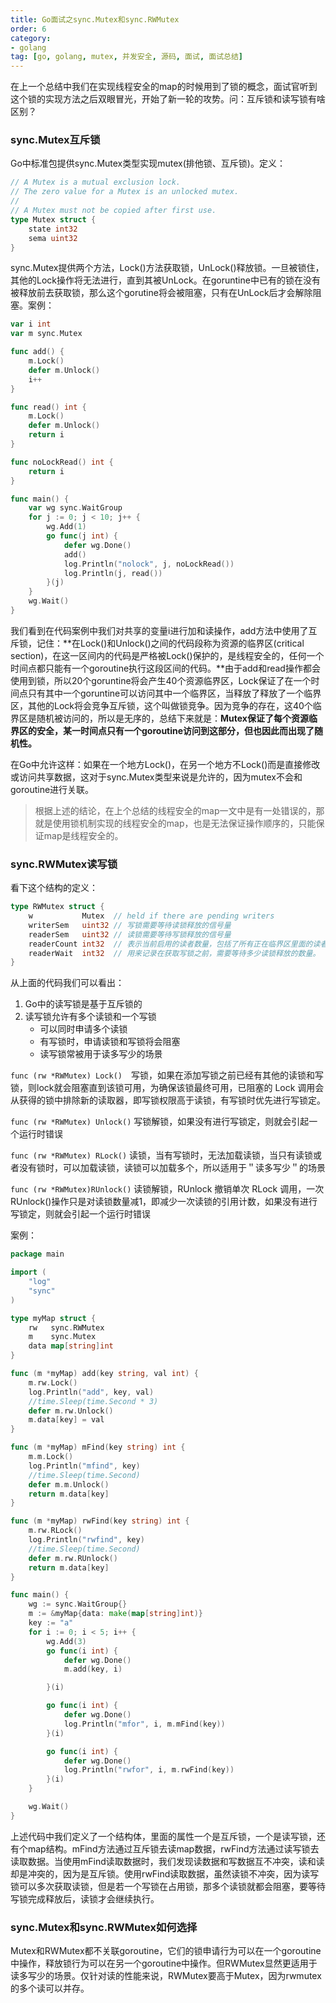 ```yaml
---
title: Go面试之sync.Mutex和sync.RWMutex
order: 6
category:
- golang
tag: [go, golang, mutex, 并发安全, 源码, 面试, 面试总结]
---
```


在上一个总结中我们在实现线程安全的map的时候用到了锁的概念，面试官听到这个锁的实现方法之后双眼冒光，开始了新一轮的攻势。问：互斥锁和读写锁有啥区别？

### sync.Mutex互斥锁
Go中标准包提供sync.Mutex类型实现mutex(排他锁、互斥锁)。定义：
```go
// A Mutex is a mutual exclusion lock.
// The zero value for a Mutex is an unlocked mutex.
//
// A Mutex must not be copied after first use.
type Mutex struct {
	state int32
	sema uint32
}
```
sync.Mutex提供两个方法，Lock()方法获取锁，UnLock()释放锁。一旦被锁住，其他的Lock操作将无法进行，直到其被UnLock。在goruntine中已有的锁在没有被释放前去获取锁，那么这个gorutine将会被阻塞，只有在UnLock后才会解除阻塞。案例：

```go
var i int
var m sync.Mutex

func add() {
	m.Lock()
	defer m.Unlock()
	i++
}

func read() int {
	m.Lock()
	defer m.Unlock()
	return i
}

func noLockRead() int {
	return i
}

func main() {
	var wg sync.WaitGroup
	for j := 0; j < 10; j++ {
		wg.Add(1)
		go func(j int) {
			defer wg.Done()
			add()
			log.Println("nolock", j, noLockRead())
			log.Println(j, read())
		}(j)
	}
	wg.Wait()
}
```
我们看到在代码案例中我们对共享的变量i进行加和读操作，add方法中使用了互斥锁，记住：**在Lock()和Unlock()之间的代码段称为资源的临界区(critical section)，在这一区间内的代码是严格被Lock()保护的，是线程安全的，任何一个时间点都只能有一个goroutine执行这段区间的代码。**由于add和read操作都会使用到锁，所以20个goruntine将会产生40个资源临界区，Lock保证了在一个时间点只有其中一个goruntine可以访问其中一个临界区，当释放了释放了一个临界区，其他的Lock将会竞争互斥锁，这个叫做锁竞争。因为竞争的存在，这40个临界区是随机被访问的，所以是无序的，总结下来就是：**Mutex保证了每个资源临界区的安全，某一时间点只有一个goroutine访问到这部分，但也因此而出现了随机性。**

在Go中允许这样：如果在一个地方Lock()，在另一个地方不Lock()而是直接修改或访问共享数据，这对于sync.Mutex类型来说是允许的，因为mutex不会和goroutine进行关联。

> 根据上述的结论，在上个总结的线程安全的map一文中是有一处错误的，那就是使用锁机制实现的线程安全的map，也是无法保证操作顺序的，只能保证map是线程安全的。

### sync.RWMutex读写锁

看下这个结构的定义：
```go
type RWMutex struct {
	w           Mutex  // held if there are pending writers
	writerSem   uint32 // 写锁需要等待读锁释放的信号量
	readerSem   uint32 // 读锁需要等待写锁释放的信号量
	readerCount int32  // 表示当前启用的读者数量，包括了所有正在临界区里面的读者或者被写锁阻塞的等待进入临界区读者的数量。相当于是当前调用了 RLock 函数并且还没调用 RUnLock 函数的读者的数量。
	readerWait  int32  // 用来记录在获取写锁之前，需要等待多少读锁释放的数量。
}
```
从上面的代码我们可以看出：
1. Go中的读写锁是基于互斥锁的
2. 读写锁允许有多个读锁和一个写锁
    - 可以同时申请多个读锁
    - 有写锁时，申请读锁和写锁将会阻塞
    - 读写锁常被用于读多写少的场景

`func (rw *RWMutex) Lock()`　写锁，如果在添加写锁之前已经有其他的读锁和写锁，则lock就会阻塞直到该锁可用，为确保该锁最终可用，已阻塞的 Lock 调用会从获得的锁中排除新的读取器，即写锁权限高于读锁，有写锁时优先进行写锁定。

`func (rw *RWMutex) Unlock()` 写锁解锁，如果没有进行写锁定，则就会引起一个运行时错误

`func (rw *RWMutex) RLock()` 读锁，当有写锁时，无法加载读锁，当只有读锁或者没有锁时，可以加载读锁，读锁可以加载多个，所以适用于＂读多写少＂的场景

`func (rw *RWMutex)RUnlock()` 读锁解锁，RUnlock 撤销单次 RLock 调用，一次RUnlock()操作只是对读锁数量减1，即减少一次读锁的引用计数，如果没有进行写锁定，则就会引起一个运行时错误

案例：
```go
package main

import (
	"log"
	"sync"
)

type myMap struct {
	rw   sync.RWMutex
	m    sync.Mutex
	data map[string]int
}

func (m *myMap) add(key string, val int) {
	m.rw.Lock()
	log.Println("add", key, val)
	//time.Sleep(time.Second * 3)
	defer m.rw.Unlock()
	m.data[key] = val
}

func (m *myMap) mFind(key string) int {
	m.m.Lock()
	log.Println("mfind", key)
	//time.Sleep(time.Second)
	defer m.m.Unlock()
	return m.data[key]
}

func (m *myMap) rwFind(key string) int {
	m.rw.RLock()
	log.Println("rwfind", key)
	//time.Sleep(time.Second)
	defer m.rw.RUnlock()
	return m.data[key]
}

func main() {
	wg := sync.WaitGroup{}
	m := &myMap{data: make(map[string]int)}
	key := "a"
	for i := 0; i < 5; i++ {
		wg.Add(3)
		go func(i int) {
			defer wg.Done()
			m.add(key, i)

		}(i)

		go func(i int) {
			defer wg.Done()
			log.Println("mfor", i, m.mFind(key))
		}(i)

		go func(i int) {
			defer wg.Done()
			log.Println("rwfor", i, m.rwFind(key))
		}(i)
	}

	wg.Wait()
}

```
上述代码中我们定义了一个结构体，里面的属性一个是互斥锁，一个是读写锁，还有个map结构。mFind方法通过互斥锁去读map数据，rwFind方法通过读写锁去读取数据。当使用mFind读取数据时，我们发现读数据和写数据互不冲突，读和读却是冲突的，因为是互斥锁。使用rwFind读取数据，虽然读锁不冲突，因为读写锁可以多次获取读锁，但是若一个写锁在占用锁，那多个读锁就都会阻塞，要等待写锁完成释放后，读锁才会继续执行。

### sync.Mutex和sync.RWMutex如何选择
Mutex和RWMutex都不关联goroutine，它们的锁申请行为可以在一个goroutine中操作，释放锁行为可以在另一个goroutine中操作。但RWMutex显然更适用于读多写少的场景。仅针对读的性能来说，RWMutex要高于Mutex，因为rwmutex的多个读可以并存。


















